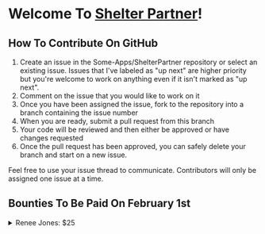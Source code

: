 # Welcome To [Shelter Partner](https://shelterpartner.org)!

## How To Contribute On GitHub
1. Create an issue in the Some-Apps/ShelterPartner repository or select an existing issue. Issues that I've labeled as "up next" are higher priority but you're welcome to work on anything even if it isn't marked as "up next".
2. Comment on the issue that you would like to work on it
3. Once you have been assigned the issue, fork to the repository into a branch containing the issue number
4. When you are ready, submit a pull request from this branch
5. Your code will be reviewed and then either be approved or have changes requested
6. Once the pull request has been approved, you can safely delete your branch and start on a new issue.

Feel free to use your issue thread to communicate. Contributors will only be assigned one issue at a time.


## Bounties To Be Paid On February 1st

<details>
  <summary>Renee Jones: $25</summary>

  - Issue #354: Enrichment Tab Wiki Entries ($25)  

</details>

